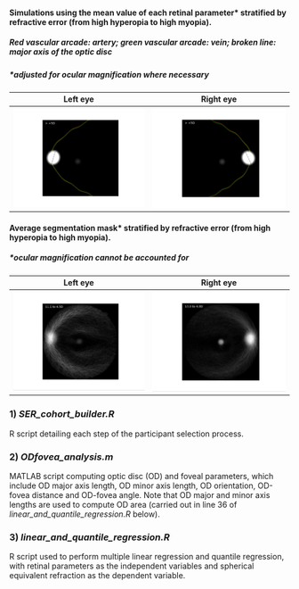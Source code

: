#### Simulations using the mean value of each retinal parameter* stratified by refractive error (from high hyperopia to high myopia). 
##### *Red vascular arcade: artery; green vascular arcade: vein; broken line: major axis of the optic disc*
##### *adjusted for ocular magnification where necessary
Left eye |Right eye 
--|--
<img src="videos/simulated_LE.gif" width="450" />|<img src="videos/simulated_RE.gif" width="450" />

#### Average segmentation mask* stratified by refractive error (from high hyperopia to high myopia). 
##### *ocular magnification cannot be accounted for
Left eye |Right eye
--|--
<img src="videos/average_LE.gif" width="450" />|<img src="videos/average_RE.gif" width="450" />



### 1) ***SER_cohort_builder.R***
R script detailing each step of the participant selection process.

### 2) ***ODfovea_analysis.m***
MATLAB script computing optic disc (OD) and foveal parameters, which include OD major axis length, OD minor axis length, OD orientation, OD-fovea distance and OD-fovea angle. Note that OD major and minor axis lengths are used to compute OD area (carried out in line 36 of *linear_and_quantile_regression.R* below).

### 3) ***linear_and_quantile_regression.R***
R script used to perform multiple linear regression and quantile regression, with retinal parameters as the independent variables and spherical equivalent refraction as the dependent variable.
